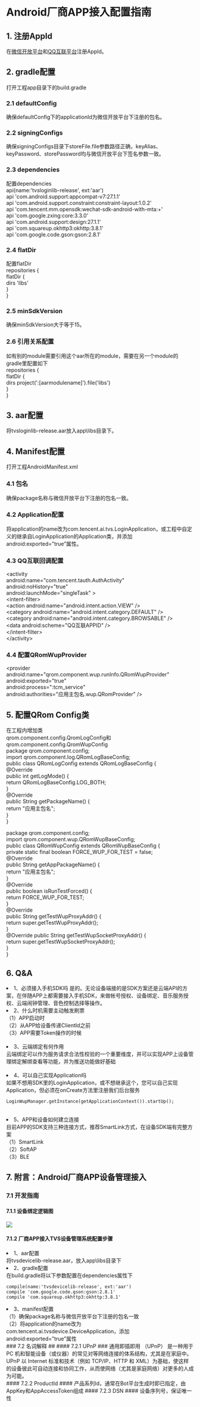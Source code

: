 # Android厂商APP接入配置指南 #
## 1. 注册AppId ##
在[微信开放平台](https://open.weixin.qq.com/)和[QQ互联平台](https://connect.qq.com/index.html)注册AppId。
## 2. gradle配置 ##
打开工程app目录下的build.gradle</br>
### 2.1 defaultConfig ###
确保defaultConfig下的applicationId为微信开放平台下注册的包名。</br>
### 2.2 signingConfigs ###
确保signingConfigs目录下storeFile.file参数路径正确，keyAlias、keyPassword、storePassword均与微信开放平台下签名参数一致。</br>
### 2.3 dependencies ###
配置dependencies</br>
api(name:'tvsloginlib-release', ext:'aar')</br>
api 'com.android.support:appcompat-v7:27.1.1'</br>
api 'com.android.support.constraint:constraint-layout:1.0.2'</br>
api 'com.tencent.mm.opensdk:wechat-sdk-android-with-mta:+'</br>
api 'com.google.zxing:core:3.3.0'</br>
api 'com.android.support:design:27.1.1'</br>
api 'com.squareup.okhttp3:okhttp:3.8.1'</br>
api 'com.google.code.gson:gson:2.8.1'</br>
### 2.4 flatDir ###
配置flatDir</br>
repositories {</br>
    flatDir {</br>
        dirs 'libs'</br>
    }</br>
}</br>
### 2.5 minSdkVersion ###
确保minSdkVersion大于等于15。</br>
### 2.6 引用关系配置 ###
如有别的module需要引用这个aar所在的module，需要在另一个module的gradle里配置如下</br>
repositories {</br>
    flatDir {</br>
        dirs project(':[aarmodulename]').file('libs')</br>
    }</br>
}</br>
## 3. aar配置 ##
将tvsloginlib-release.aar放入app\libs目录下。
## 4. Manifest配置 ##
打开工程AndroidManifest.xml</br>
### 4.1 包名 ###
确保package名称与微信开放平台下注册的包名一致。</br>
### 4.2 Application配置 ###
将application的name改为com.tencent.ai.tvs.LoginApplication，或工程中自定义的继承自LoginApplication的Application类，并添加android:exported=”true”属性。</br>
### 4.3 QQ互联回调配置 ###
&lt;activity</br>
	android:name="com.tencent.tauth.AuthActivity"</br>
	android:noHistory="true"</br>
	android:launchMode="singleTask" &gt;</br>
	&lt;intent-filter></br>
		&lt;action android:name="android.intent.action.VIEW" /&gt;</br>
		&lt;category android:name="android.intent.category.DEFAULT" /&gt;</br>
		&lt;category android:name="android.intent.category.BROWSABLE" /&gt;</br>
		&lt;data android:scheme="QQ互联APPID" /&gt;</br>
	&lt;/intent-filter&gt;</br>
&lt;/activity&gt;</br>
### 4.4 配置QRomWupProvider ###
&lt;provider</br>
	android:name="qrom.component.wup.runInfo.QRomWupProvider"</br>
	android:exported="true"</br>
	android:process=":tcm_service"</br>
	android:authorities="应用主包名.wup.QRomProvider" /&gt;</br>
## 5. 配置QRom Config类 ##
在工程内增加类</br>
qrom.component.config.QromLogConfig和qrom.component.config.QromWupConfig</br>
package qrom.component.config;</br>
import qrom.component.log.QRomLogBaseConfig;</br>
public class QRomLogConfig extends QRomLogBaseConfig {</br>
	@Override</br>
	public int getLogMode() {</br>
		return QRomLogBaseConfig.LOG_BOTH;</br>
	}</br>
	@Override</br>
	public String getPackageName() {</br>
		return "应用主包名";</br>
	}</br>
}</br>

package qrom.component.config;</br>
import qrom.component.wup.QRomWupBaseConfig;</br>
public class QRomWupConfig extends QRomWupBaseConfig {</br>
	private static final boolean FORCE_WUP_FOR_TEST = false;</br>
	@Override</br>
	public String getAppPackageName() {</br>
		return "应用主包名";</br>
	}</br>
	@Override</br>
	public boolean isRunTestForced() {</br>
		return FORCE_WUP_FOR_TEST;</br>
	}</br>
	@Override</br>
	public String getTestWupProxyAddr() {</br>
		return super.getTestWupProxyAddr();</br>
	}</br>
	@Override
	public String getTestWupSocketProxyAddr() {</br>
		return super.getTestWupSocketProxyAddr();</br>
	}</br>
}</br>

## 6. Q&A ##
<li>1、必须接入手机SDK吗
是的。无论设备端接的是SDK方案还是云端API的方案，在伴随APP上都需要接入手机SDK，来做帐号授权、设备绑定、音乐服务授权、云端闹钟管理、音色控制选择等操作。
<li>2、什么时机需要主动触发刷票</li>
（1）APP启动时</br>
（2）从APP给设备传递ClientId之前</br>
（3）APP需要Token操作的时候</br></br>
<li>3、云端绑定有何作用</li>
云端绑定可以作为服务请求合法性校验的一个重要维度，并可以实现APP上设备管理绑定解绑查看等功能，并为推送功能做好基础</br></br>
<li>4、可以自己实现Application吗</li>
如果不想用SDK里的LoginApplication，或不想继承这个，您可以自己实现Application，但必须在onCreate方法里注册我们后台服务
<pre><code>LoginWupManager.getInstance(getApplicationContext()).startUp();</code></pre></br>
<li>5、APP和设备如何建立连接</li>
目前APP的SDK支持三种连接方式，推荐SmartLink方式，在设备SDK端有完整方案</br>
（1）SmartLink</br>
（2）SoftAP</br>
（3）BLE


## 7. 附言：Android厂商APP设备管理接入 ##
### 7.1 开发指南 ###
#### 7.1.1 设备绑定逻辑图 ####
![](image/devicebind.png)
#### 7.1.2 厂商APP接入TVS设备管理系统配置步骤 ####
<li>1、aar配置 </li>
将tvsdevicelib-release.aar，放入app\libs目录下
<li>2、gradle配置</li>
在build.gradle将以下参数配置在dependencies属性下
<pre><code>compile(name:'tvsdevicelib-release', ext:'aar')
compile 'com.google.code.gson:gson:2.8.1'
compile 'com.squareup.okhttp3:okhttp:3.8.1'</code></pre>
<li>3、manifest配置</li>
（1）确保package名称与微信开放平台下注册的包名一致</br>
（2）将application的name改为com.tencent.ai.tvsdevice.DeviceApplication，添加android:exported=”true”属性</br>
### 7.2 名词解释 ##
#### 7.2.1 UPnP ###
通用即插即用 （UPnP） 是一种用于 PC 机和智能设备（或仪器）的常见对等网络连接的体系结构，尤其是在家庭中。UPnP 以 Internet 标准和技术（例如 TCP/IP、HTTP 和 XML）为基础，使这样的设备彼此可自动连接和协同工作，从而使网络（尤其是家庭网络）对更多的人成为可能。</br>
#### 7.2.2 ProductId ####
产品系列Id，通常在Bot平台生成时即已指定，由AppKey和AppAccessToken组成
#### 7.2.3 DSN ####
设备序列号，保证唯一性
